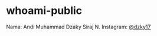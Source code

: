 # whoami-public

Nama: Andi Muhammad Dzaky Siraj N.
Instagram: [@dzky17](https://www.instagram.com/dzky17/)